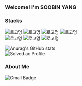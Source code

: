 ### Welcome! I'm SOOBIN YANG 

### Stacks
![로고명](https://img.shields.io/badge/c-A8B9CC.svg?&style=for-the-badge&logo=&logoColor=white) ![로고명](https://img.shields.io/badge/c++-00599C.svg?&style=for-the-badge&logo=C++&logoColor=white) ![로고명](https://img.shields.io/badge/python-0091EA.svg?&style=for-the-badge&logo=python&logoColor=white) ![로고명](https://img.shields.io/badge/React-61DBFB.svg?&style=for-the-badge&logo=react&logoColor=white) <br>
![로고명](https://img.shields.io/badge/HTML5-E34F26.svg?&style=for-the-badge&logo=html5&logoColor=white) ![로고명](https://img.shields.io/badge/css-1572B6.svg?&style=for-the-badge&logo=css3&logoColor=white) ![로고명](https://img.shields.io/badge/JavaScript-F7DF1E.svg?&style=for-the-badge&logo=javascript&logoColor=white)

![Anurag's GitHub stats](https://github-readme-stats.vercel.app/api?username=ppparkta&show_icons=true&theme=solarized-light)<br/>
![Solved.ac Profile](http://mazassumnida.wtf/api/v2/generate_badge?boj=92chanum)

### About Me
![Gmail Badge](https://img.shields.io/badge/Gmail-d14836?style=flat-square&logo=Gmail&logoColor=white&link=mailto:pppppark2@gmail.com)
